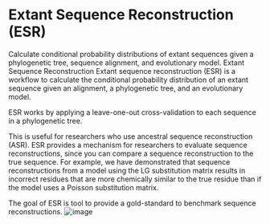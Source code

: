# Extant Sequence Reconstruction (ESR)
Calculate conditional probability distributions of extant sequences given a phylogenetic tree, sequence alignment, and evolutionary model.
Extant Sequence Reconstruction
Extant sequence reconstruction (ESR) is a workflow to calculate the conditional probability distribution of an extant sequence given an alignment, a phylogenetic tree, and an evolutionary model.

ESR works by applying a leave-one-out cross-validation to each sequence in a phylogenetic tree. 

 

This is useful for researchers who use ancestral sequence reconstruction (ASR). ESR provides a mechanism for researchers to evaluate sequence reconstructions, since you can compare a sequence reconstruction to the true sequence. For example, we have demonstrated that sequence reconstructions from a model using the LG substitution matrix results in incorrect residues that are more chemically similar to the true residue than if the model uses a Poisson substitution matrix.

The goal of ESR is tool to provide a gold-standard to benchmark sequence reconstructions.
![image](https://user-images.githubusercontent.com/111892527/186262853-7f59a0fa-8e8d-41c7-9cd0-79534db39f2c.png)
